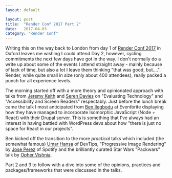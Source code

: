 ```yaml
---
layout: default

layout: post
title:  "Render Conf 2017 Part 2"
date:   2017-04-03
category: "Render Conf"
---
```


Writing this on the way back to London from day 1 of [Render Conf 2017](http://2017.render-conf.com//) in Oxford leaves me wishing I could attend Day 2, however, cycling commitments the next few days have got in the way. I don't normally do a write up about some of the events I attend straight away - mainly because of lack of time, but also a lot I leave them thinking "that was good, but....". Render, while quite small in size (only about 400 attendees), really packed a punch for all experience levels.

 The morning started off with a more theory and opinionated approach with talks from [Jeremy Keith](https://twitter.com/adactio) and [Seren Davies](https://twitter.com/ninjanails) on "Evaluating Technology" and "Accessibility and Screen Readers" respectably. Just before the lunch break came the talk I most anticipated from [Ben Ilegbodu](https://twitter.com/benmvp) at Eventbrite displaying how they have managed to incorporate Isomorphic JavaScript (Node + React) with their Drupal server. This is something that I've always had an interest in having battled with WordPress devs about how "there is just no space for React in our projects".

 Ben kicked off the transition to the more _practical_ talks which included (the somewhat famous) [Umar Hansa](https://twitter.com/umaar) of DevTips, "Progressive Image Rendering" by [Jose Perez](https://twitter.com/jmperezperez) of Spotify and the brilliantly curated Star Wars "Packwars" talk by [Opher Vishnia](https://twitter.com/opherv).

 Part 2 and 3 to follow with a dive into some of the opinions, practices and packages/frameworks that were discussed in the talks.
